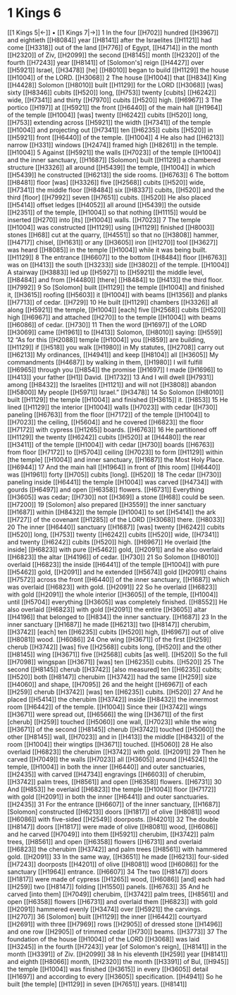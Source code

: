 # 1 Kings 6
[[1 Kings 5|←]] • [[1 Kings 7|→]]
1 In the four [[H702]] hundred [[H3967]] and eightieth [[H8084]] year [[H8141]] after the Israelites [[H1121]] had come [[H3318]] out of the land [[H776]] of Egypt, [[H4714]] in the month [[H2320]] of Ziv, [[H2099]] the second [[H8145]] month [[H2320]] of the fourth [[H7243]] year [[H8141]] of [Solomon's] reign [[H4427]] over [[H5921]] Israel, [[H3478]] [he] [[H8010]] began to build [[H1129]] the house [[H1004]] of the LORD. [[H3068]] 
2 The house [[H1004]] that [[H834]] King [[H4428]] Solomon [[H8010]] built [[H1129]] for the LORD [[H3068]] [was] sixty [[H8346]] cubits [[H520]] long, [[H753]] twenty [cubits] [[H6242]] wide, [[H7341]] and thirty [[H7970]] cubits [[H520]] high. [[H6967]] 
3 The portico [[H197]] at [[H5921]] the front [[H6440]] of the main hall [[H1964]] of the temple [[H1004]] [was] twenty [[H6242]] cubits [[H520]] long, [[H753]] extending across [[H5921]] the width [[H7341]] of the temple [[H1004]] and projecting out [[H7341]] ten [[H6235]] cubits [[H520]] in [[H5921]] front [[H6440]] of the temple. [[H1004]] 
4 He also had [[H6213]] narrow [[H331]] windows [[H2474]] framed high [[H8261]] in the temple. [[H1004]] 
5 Against [[H5921]] the walls [[H7023]] of the temple [[H1004]] and the inner sanctuary, [[H1687]] [Solomon] built [[H1129]] a chambered structure [[H3326]] all around [[H5439]] the temple, [[H1004]] in which [[H5439]] he constructed [[H6213]] the side rooms. [[H6763]] 
6 The bottom [[H8481]] floor [was] [[H3326]] five [[H2568]] cubits [[H520]] wide, [[H7341]] the middle floor [[H8484]] six [[H8337]] cubits, [[H520]] and the third [floor] [[H7992]] seven [[H7651]] cubits. [[H520]] He also placed [[H5414]] offset ledges [[H4052]] all around [[H5439]] the outside [[H2351]] of the temple, [[H1004]] so that nothing [[H1115]] would be inserted [[H270]] into [its] [[H1004]] walls. [[H7023]] 
7 The temple [[H1004]] was constructed [[H1129]] using [[H1129]] finished [[H8003]] stones [[H68]] cut at the quarry, [[H4551]] so that no [[H3808]] hammer, [[H4717]] chisel, [[H1631]] or any [[H3605]] iron [[H1270]] tool [[H3627]] was heard [[H8085]] in the temple [[H1004]] while it was being built. [[H1129]] 
8 The entrance [[H6607]] to the bottom [[H8484]] floor [[H6763]] was on [[H413]] the south [[H3233]] side [[H3802]] of the temple. [[H1004]] A stairway [[H3883]] led up [[H5927]] to [[H5921]] the middle level, [[H8484]] and from [[H4480]] [there] [[H8484]] to [[H413]] the third floor. [[H7992]] 
9 So [Solomon] built [[H1129]] the temple [[H1004]] and finished it, [[H3615]] roofing [[H5603]] it [[H1004]] with beams [[H1356]] and planks [[H7713]] of cedar. [[H729]] 
10 He built [[H1129]] chambers [[H3326]] all along [[H5921]] the temple, [[H1004]] [each] five [[H2568]] cubits [[H520]] high [[H6967]] and attached [[H270]] to the temple [[H1004]] with beams [[H6086]] of cedar. [[H730]] 
11 Then the word [[H1697]] of the LORD [[H3069]] came [[H1961]] to [[H413]] Solomon, [[H8010]] saying: [[H559]] 
12 “As for this [[H2088]] temple [[H1004]] you [[H859]] are building, [[H1129]] if [[H518]] you walk [[H1980]] in  My statutes, [[H2708]] carry out [[H6213]] My ordinances, [[H4941]] and keep [[H8104]] all [[H3605]] My commandments [[H4687]] by walking in them, [[H1980]] I will fulfill [[H6965]] through you [[H854]] the promise [[H1697]] I made [[H1696]] to [[H413]] your father [[H1]] David. [[H1732]] 
13 And I will dwell [[H7931]] among [[H8432]] the Israelites [[H1121]] and will not [[H3808]] abandon [[H5800]] My people [[H5971]] Israel.” [[H3478]] 
14 So Solomon [[H8010]] built [[H1129]] the temple [[H1004]] and finished [[H3615]] it. [[H853]] 
15 He lined [[H1129]] the interior [[H1004]] walls [[H7023]] with cedar [[H730]] paneling [[H6763]] from the floor [[H7172]] of the temple [[H1004]] to [[H7023]] the ceiling, [[H5604]] and he covered [[H6823]] the floor [[H7172]] with cypress [[H1265]] boards. [[H6763]] 
16 He partitioned off [[H1129]] the twenty [[H6242]] cubits [[H520]] at [[H4480]] the rear [[H3411]] of the temple [[H1004]] with cedar [[H730]] boards [[H6763]] from floor [[H7172]] to [[H5704]] ceiling [[H7023]] to form [[H1129]] within [the temple] [[H1004]] and inner sanctuary, [[H1687]] the Most Holy Place. [[H6944]] 
17 And the main hall [[H1964]] in front of [this room] [[H6440]] was [[H1961]] forty [[H705]] cubits [long]. [[H520]] 
18 The cedar [[H730]] paneling inside [[H6441]] the temple [[H1004]] was carved [[H4734]] with gourds [[H6497]] and open [[H6358]] flowers. [[H6731]] Everything [[H3605]] was cedar; [[H730]] not [[H369]] a stone [[H68]] could be seen. [[H7200]] 
19 [Solomon] also prepared [[H3559]] the inner sanctuary [[H1687]] within [[H8432]] the temple [[H1004]] to set [[H5414]] the ark [[H727]] of the covenant [[H1285]] of the LORD [[H3068]] there. [[H8033]] 
20 The inner [[H6440]] sanctuary [[H1687]] [was] twenty [[H6242]] cubits [[H520]] long, [[H753]] twenty [[H6242]] cubits [[H520]] wide, [[H7341]] and twenty [[H6242]] cubits [[H520]] high. [[H6967]] He overlaid [the inside] [[H6823]] with pure [[H5462]] gold, [[H2091]] and he also overlaid [[H6823]] the altar [[H4196]] of cedar. [[H730]] 
21 So Solomon [[H8010]] overlaid [[H6823]] the inside [[H6441]] of the temple [[H1004]] with pure [[H5462]] gold, [[H2091]] and he extended [[H5674]] gold [[H2091]] chains [[H7572]] across the front [[H6440]] of the inner sanctuary, [[H1687]] which was overlaid [[H6823]] with gold. [[H2091]] 
22 So he overlaid [[H6823]] with gold [[H2091]] the whole interior [[H3605]] of the temple, [[H1004]] until [[H5704]] everything [[H3605]] was completely finished. [[H8552]] He also overlaid [[H6823]] with gold [[H2091]] the entire [[H3605]] altar [[H4196]] that belonged to [[H834]] the inner sanctuary. [[H1687]] 
23 In the inner sanctuary [[H1687]] he made [[H6213]] two [[H8147]] cherubim, [[H3742]] [each] ten [[H6235]] cubits [[H520]] high, [[H6967]] out of olive [[H8081]] wood. [[H6086]] 
24 One wing [[H3671]] of the first [[H259]] cherub [[H3742]] [was] five [[H2568]] cubits long, [[H520]] and the other [[H8145]] wing [[H3671]] five [[H2568]] cubits [as well]. [[H520]] So the full [[H7098]] wingspan [[H3671]] [was] ten [[H6235]] cubits. [[H520]] 
25 The second [[H8145]] cherub [[H3742]] [also measured] ten [[H6235]] cubits; [[H520]] both [[H8147]] cherubim [[H3742]] had the same [[H259]] size [[H4060]] and shape, [[H7095]] 
26 and the height [[H6967]] of each [[H259]] cherub [[H3742]] [was] ten [[H6235]] cubits. [[H520]] 
27 And he placed [[H5414]] the cherubim [[H3742]] inside [[H8432]] the innermost room [[H6442]] of the temple. [[H1004]] Since their [[H3742]] wings [[H3671]] were spread out, [[H6566]] the wing [[H3671]] of the first [cherub] [[H259]] touched [[H5060]] one wall, [[H7023]] while the wing [[H3671]] of the second [[H8145]] cherub [[H3742]] touched [[H5060]] the other [[H8145]] wall, [[H7023]] and in [[H413]] the middle [[H8432]] of the room [[H1004]] their wingtips [[H3671]] touched. [[H5060]] 
28 He also overlaid [[H6823]] the cherubim [[H3742]] with gold. [[H2091]] 
29 Then he carved [[H7049]] the walls [[H7023]] all [[H3605]] around [[H4524]] the temple, [[H1004]] in both the inner [[H6440]] and outer sanctuaries, [[H2435]] with carved [[H4734]] engravings [[H6603]] of cherubim, [[H3742]] palm trees, [[H8561]] and open [[H6358]] flowers. [[H6731]] 
30 And [[H853]] he overlaid [[H6823]] the temple [[H1004]] floor [[H7172]] with gold [[H2091]] in both the inner [[H6441]] and outer sanctuaries. [[H2435]] 
31 For the entrance [[H6607]] of the inner sanctuary, [[H1687]] [Solomon] constructed [[H6213]] doors [[H1817]] of olive [[H8081]] wood [[H6086]] with five-sided [[H2549]] doorposts. [[H4201]] 
32 The double [[H8147]] doors [[H1817]] were made of olive [[H8081]] wood, [[H6086]] and he carved [[H7049]] into them [[H5921]] cherubim, [[H3742]] palm trees, [[H8561]] and open [[H6358]] flowers [[H6731]] and overlaid [[H6823]] the cherubim [[H3742]] and palm trees [[H8561]] with hammered gold. [[H2091]] 
33 In the same way, [[H3651]] he made [[H6213]] four-sided [[H7243]] doorposts [[H4201]] of olive [[H8081]] wood [[H6086]] for the sanctuary [[H1964]] entrance. [[H6607]] 
34 The two [[H8147]] doors [[H1817]] were made of cypress [[H1265]] wood, [[H6086]] [and] each had [[H259]] two [[H8147]] folding [[H1550]] panels. [[H6763]] 
35 And he carved [into them] [[H7049]] cherubim, [[H3742]] palm trees, [[H8561]] and open [[H6358]] flowers [[H6731]] and overlaid them [[H6823]] with gold [[H2091]] hammered evenly [[H3474]] over [[H5921]] the carvings. [[H2707]] 
36 [Solomon] built [[H1129]] the inner [[H6442]] courtyard [[H2691]] with three [[H7969]] rows [[H2905]] of dressed stone [[H1496]] and one row [[H2905]] of trimmed cedar [[H730]] beams. [[H3773]] 
37 The foundation of the house [[H1004]] of the LORD [[H3068]] was laid [[H3245]] in the fourth [[H7243]] year [of Solomon's reign], [[H8141]] in the month [[H3391]] of Ziv. [[H2099]] 
38 In his eleventh [[H259]] year [[H8141]] and eighth [[H8066]] month, [[H2320]] the month [[H3391]] of Bul, [[H945]] the temple [[H1004]] was finished [[H3615]] in every [[H3605]] detail [[H1697]] and according to every [[H3605]] specification. [[H4941]] So he built [the temple] [[H1129]] in seven [[H7651]] years. [[H8141]] 
